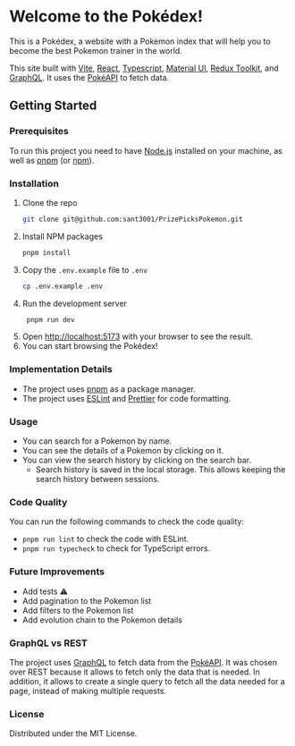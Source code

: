 # Welcome to the Pokédex!

This is a Pokédex, a website with a Pokemon index that will help you to become the best Pokemon trainer in the world.

This site built with [Vite](https://vitejs.dev/),
[React](https://reactjs.org/), [Typescript](https://www.typescriptlang.org/), [Material UI](https://mui.com/),
[Redux Toolkit](https://redux-toolkit.js.org/), and [GraphQL](https://graphql.org/).
It uses the [PokéAPI](https://pokeapi.co/) to fetch data.

## Getting Started

### Prerequisites
To run this project you need to have [Node.js](https://nodejs.org/en/) installed on your machine,
as well as [pnpm](https://pnpm.io/) (or [npm](https://www.npmjs.com/)).

### Installation
1. Clone the repo
   ```sh
   git clone git@github.com:sant3001/PrizePicksPokemon.git
   ```
2. Install NPM packages
   ```sh
   pnpm install
   ```
3. Copy the `.env.example` file to `.env`
   ```sh
   cp .env.example .env
   ```
4. Run the development server
   ```sh
    pnpm run dev
    ```
5. Open [http://localhost:5173](http://localhost:5173/) with your browser to see the result.
6. You can start browsing the Pokédex!

### Implementation Details
- The project uses [pnpm](https://pnpm.io/) as a package manager.
- The project uses [ESLint](https://eslint.org/) and [Prettier](https://prettier.io/) for code formatting.

### Usage
- You can search for a Pokemon by name.
- You can see the details of a Pokemon by clicking on it.
- You can view the search history by clicking on the search bar.
  - Search history is saved in the local storage. This allows keeping the search history between sessions.

### Code Quality
You can run the following commands to check the code quality:
- `pnpm run lint` to check the code with ESLint.
- `pnpm run typecheck` to check for TypeScript errors.

### Future Improvements
- Add tests ⚠️
- Add pagination to the Pokemon list
- Add filters to the Pokemon list
- Add evolution chain to the Pokemon details

### GraphQL vs REST
The project uses [GraphQL](https://graphql.org/) to fetch data from the [PokéAPI](https://pokeapi.co/).
It was chosen over REST because it allows to fetch only the data that is needed.
In addition, it allows to create a single query to fetch all the data needed for a page,
instead of making multiple requests.

### License
Distributed under the MIT License.
